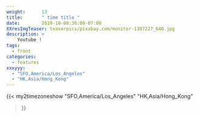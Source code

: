```yaml
---
weight:      13
title:       " time title "
date:        2019-10-08:36:00-07:00
XXresImgTeaser: teaserpics/pixabay.com/monitor-1307227_640.jpg
description: >
    Youtube !
tags:
  - front
categories:
  - features
xxxyyy: 
  - "SFO,America/Los_Angeles" 
  - "HK,Asia/Hong_Kong"
---
```


{{< my2timezoneshow
"SFO,America/Los_Angeles" 
"HK,Asia/Hong_Kong"
>}}

